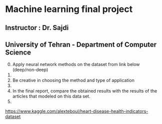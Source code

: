 # Machine learning final project 
##  Instructor : Dr. Sajdi
## University of Tehran - Department of Computer Science

0. Apply neural network methods on the dataset from link below (deep/non-deep)
1. 
2. Be creative in choosing the method and type of application
3. 
4. In the final report, compare the obtained results with the results of the articles that modeled on this data set.
5. 
https://www.kaggle.com/alexteboul/heart-disease-health-indicators-dataset
